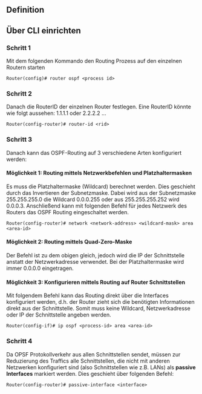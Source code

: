 ## Definition

## Über CLI einrichten 
### Schritt 1
Mit dem folgenden Kommando den Routing Prozess auf den einzelnen Routern starten 
```CLI
Router(config)# router ospf <process id>
```

### Schritt 2
Danach die RouterID der einzelnen Router festlegen. Eine RouterID könnte wie folgt aussehen: 1.1.1.1 oder 2.2.2.2 ...
```CLI
Router(config-router)# router-id <rid>
```

### Schritt 3
Danach kann das OSPF-Routing auf 3 verschiedene Arten konfiguriert werden:
#### Möglichkeit 1: Routing mittels Netzwerkbefehlen und Platzhaltermasken
Es muss die Platzhaltermaske (Wildcard) berechnet werden. Dies geschieht durch das Invertieren der Subnetzmaske. Dabei wird aus der Subnetzmaske 255.255.255.0 die Wildcard 0.0.0.255 oder aus 255.255.255.252 wird 0.0.0.3.
Anschließend kann mit folgenden Befehl für jedes Netzwerk des Routers das OSPF Routing eingeschaltet werden.
```CLI
Router(config-router)# network <network-address> <wildcard-mask> area <area-id>
```

#### Möglichkeit 2: Routing mittels Quad-Zero-Maske
Der Befehl ist zu dem obigen gleich, jedoch wird die IP der Schnittstelle anstatt der Netzwerkadresse verwendet. Bei der Platzhaltermaske wird immer 0.0.0.0 eingetragen.

#### Möglichkeit 3: Konfigurieren mittels Routing auf Router Schnittstellen
Mit folgendem Befehl kann das Routing direkt über die Interfaces konfiguriert werden, d.h. der Router zieht sich die benötigten Informationen direkt aus der Schnittstelle. Somit muss keine Wildcard, Netzwerkadresse oder IP der Schnittstelle angeben werden.
```CLI
Router(config-if)# ip ospf <process-id> area <area-id>
```

### Schritt 4
Da OPSF Protokollverkehr aus allen Schnittstellen sendet, müssen zur Reduzierung des Traffics alle Schnittstellen, die nicht mit anderen Netzwerken konfiguriert sind (also Schnittstellen wie z.B. LANs) als **passive Interfaces** markiert werden. Dies geschieht über folgenden Befehl:
```CLI
Router(config-router)# passive-interface <interface>
```
